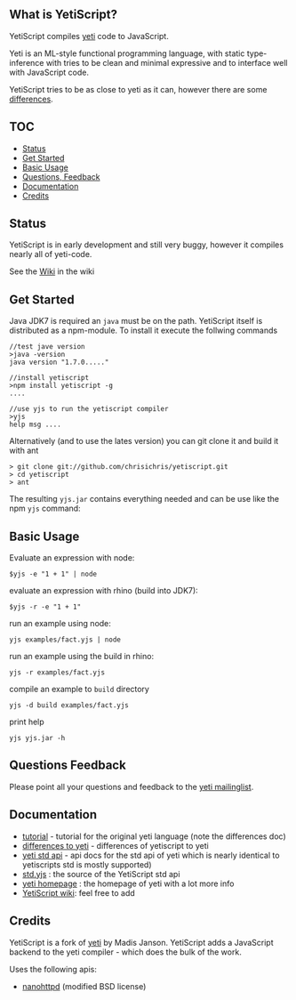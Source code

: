 What is YetiScript?
-------------------
YetiScript compiles [yeti](http://mth.github.io/yeti/) code to JavaScript.  

Yeti is an ML-style functional programming language, with static type-inference  with tries to be clean and minimal expressive and to interface well with JavaScript code.

YetiScript tries to be as close to yeti as it can, however there are some [differences](https://github.com/chrisichris/yetiscript/wiki/Differences-to-Yeti).

TOC
---
* [Status](#status)
* [Get Started](#get-started)
* [Basic Usage](#basic-usage)
* [Questions, Feedback](#questions-feedback)
* [Documentation](#documentation)
* [Credits](#credits)

## Status

YetiScript is in early development and still very buggy, however it compiles nearly all of yeti-code.

See the [Wiki](https://github.com/chrisichris/yetiscript/wiki)
in the wiki

## Get Started

Java JDK7 is required an ``java`` must be on the path.
YetiScript itself is distributed as a npm-module. To install it execute the 
follwing commands
    
    //test jave version
    >java -version 
    java version "1.7.0....."

    //install yetiscript
    >npm install yetiscript -g
    ....

    //use yjs to run the yetiscript compiler
    >yjs
    help msg ....


Alternatively (and to use the lates version) you can git clone it and build it
with ant

    > git clone git://github.com/chrisichris/yetiscript.git
    > cd yetiscript
    > ant

The resulting ``yjs.jar`` contains everything needed and can be use like the
npm ``yjs`` command:

## Basic Usage

Evaluate an expression with node:

    $yjs -e "1 + 1" | node

evaluate an expression with rhino (build into JDK7):

    $yjs -r -e "1 + 1"
   
run an example using node:

    yjs examples/fact.yjs | node 

run an example using the build in rhino:

    yjs -r examples/fact.yjs 

compile an example to `build` directory 

    yjs -d build examples/fact.yjs

print help

    yjs yjs.jar -h

## Questions Feedback

Please point all your questions and feedback to the [yeti mailinglist](https://groups.google.com/forum/#!forum/yeti-lang).

## Documentation

 - [tutorial](http://dot.planet.ee/yeti/intro.html) - tutorial for the original yeti language (note the differences doc)
 - [differences to yeti]( https://github.com/chrisichris/yetiscript/wiki/Differences-to-Yeti) - differences of yetiscript to yeti
 - [yeti std api](http://dot.planet.ee/yeti/docs/latest/yeti.lang.std.html) - api docs for the std api of yeti which is nearly identical to yetiscripts std
   is mostly supported)   
 - [std.yjs](https://github.com/chrisichris/yetiscript/blob/master/modules/std.yjs) : the source of the YetiScript std api
 - [yeti homepage](http://mth.github.io/yeti/) : the homepage of yeti with a lot more info 
 - [YetiScript wiki](https://github.com/chrisichris/yetiscript/wiki): feel free to add

## Credits

YetiScript is a fork of [yeti](http://mth.github.io/yeti/) by Madis Janson. 
YetiScript adds a JavaScript backend to the yeti compiler - which does the 
bulk of the work. 

Uses the following apis:
- [nanohttpd](https://github.com/NanoHttpd/nanohttpd) (modified BSD license)
